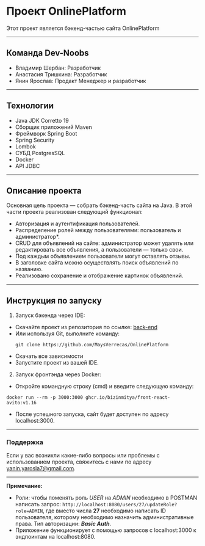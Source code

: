 # Проект OnlinePlatform

Этот проект является бэкенд-частью сайта OnlinePlatform
___
## Команда Dev-Noobs
- Владимир Шербан: Разработчик
- Анастасия Тришкина: Разработчик
- Янин Ярослав: Продакт Менеджер и разработчик
___
## Технологии

- Java JDK Corretto 19
- Сборщик приложений Maven
- Фреймворк Spring Boot
- Spring Security
- Lombok
- СУБД PostgresSQL
- Docker
- API JDBC
___
## Описание проекта

Основная цель проекта — собрать бэкенд-часть сайта на Java. В этой части проекта реализован следующий функционал:

- Авторизация и аутентификация пользователей.
- Распределение ролей между пользователями: пользователь и администратор*.
- CRUD для объявлений на сайте: администратор может удалять или редактировать все объявления, а пользователи — только свои.
- Под каждым объявлением пользователи могут оставлять отзывы.
- В заголовке сайта можно осуществлять поиск объявлений по названию.
- Реализовано сохранение и отображение картинок объявлений.
___
## Инструкция по запуску

1. Запуск бэкенда через IDE:
- Скачайте проект из репозитория по ссылке: [back-end](https://github.com/MaysVerrecas/OnlinePlatform)
- Или используя Git, выполните команду: 
   ```
   git clone https://github.com/MaysVerrecas/OnlinePlatform
- Скачать все зависимости
- Запустите проект из вашей IDE.

2. Запуск фронтэнда через Docker:
- Откройте командную строку (cmd) и введите следующую команду: 
``` 
docker run --rm -p 3000:3000 ghcr.io/bizinmitya/front-react-avito:v1.16
```
- После успешного запуска, сайт будет доступен по адресу localhost:3000.
___
### Поддержка

Если у вас возникли какие-либо вопросы или проблемы с использованием проекта, свяжитесь с нами по адресу yanin.yarosla7@gmail.com.
___

**Примечание:** 
- Роли: чтобы поменять роль *USER* на *ADMIN* необходимо в POSTMAN написать запрос:
`http://localhost:8080/users/27/updateRole?role=ADMIN`, где вместо числа **27** необходимо написать ID пользователя, которому необходимо назначить административные права. Тип авторизации: ___Basic Auth___. 
- Приложение функционирует с помощью запросов с localhost:3000 к эндпоинтам на localhost:8080.

